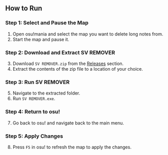 ## How to Run

### Step 1: Select and Pause the Map
1. Open osu!mania and select the map you want to delete long notes from.
2. Start the map and pause it.

### Step 2: Download and Extract SV REMOVER
3. Download `SV REMOVER.zip` from the [Releases](https://github.com/daikisoul/SV-REMOVER/releases/tag/3.0) section.
4. Extract the contents of the zip file to a location of your choice.

### Step 3: Run SV REMOVER
5. Navigate to the extracted folder.
6. Run `SV REMOVER.exe`.

### Step 4: Return to osu!
7. Go back to osu! and navigate back to the main menu.

### Step 5: Apply Changes
8. Press `F5` in osu! to refresh the map to apply the changes.

